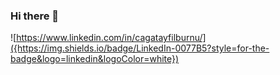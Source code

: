 ### Hi there 👋



![https://www.linkedin.com/in/cagatayfilburnu/]({https://img.shields.io/badge/LinkedIn-0077B5?style=for-the-badge&logo=linkedin&logoColor=white})
<!--
**cagatayfilburnu/CagatayFilburnu** is a ✨ _special_ ✨ repository because its `README.md` (this file) appears on your GitHub profile.

Here are some ideas to get you started:

- 🔭 I’m currently working on ...
- 🌱 I’m currently learning ...
- 👯 I’m looking to collaborate on ...
- 🤔 I’m looking for help with ...
- 💬 Ask me about ...
- 📫 How to reach me: ...
- 😄 Pronouns: ...
- ⚡ Fun fact: ...
-->
